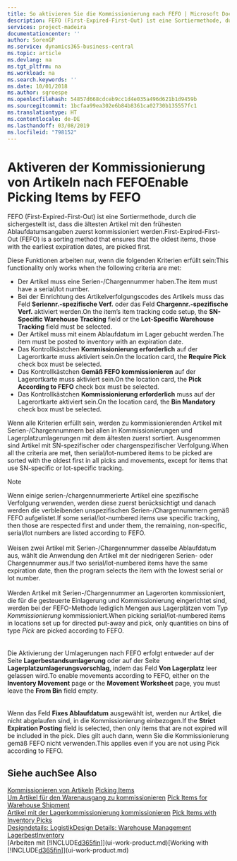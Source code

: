 ```yaml
---
title: So aktivieren Sie die Kommissionierung nach FEFO | Microsoft Docs
description: FEFO (First-Expired-First-Out) ist eine Sortiermethode, durch die sichergestellt ist, dass die ältesten Artikel mit den frühesten Ablaufdatumsangaben zuerst kommissioniert werden.
services: project-madeira
documentationcenter: ''
author: SorenGP
ms.service: dynamics365-business-central
ms.topic: article
ms.devlang: na
ms.tgt_pltfrm: na
ms.workload: na
ms.search.keywords: ''
ms.date: 10/01/2018
ms.author: sgroespe
ms.openlocfilehash: 54857d668cdceb9cc1d4e035a496d621b1d9459b
ms.sourcegitcommit: 1bcfaa99ea302e6b84b8361ca02730b135557fc1
ms.translationtype: HT
ms.contentlocale: de-DE
ms.lasthandoff: 03/08/2019
ms.locfileid: "798152"
---
```

# <a name="enable-picking-items-by-fefo"></a><span data-ttu-id="7e3d5-103">Aktiveren der Kommissionierung von Artikeln nach FEFO</span><span class="sxs-lookup"><span data-stu-id="7e3d5-103">Enable Picking Items by FEFO</span></span>
<span data-ttu-id="7e3d5-104">FEFO (First-Expired-First-Out) ist eine Sortiermethode, durch die sichergestellt ist, dass die ältesten Artikel mit den frühesten Ablaufdatumsangaben zuerst kommissioniert werden.</span><span class="sxs-lookup"><span data-stu-id="7e3d5-104">First-Expired-First-Out (FEFO) is a sorting method that ensures that the oldest items, those with the earliest expiration dates, are picked first.</span></span>  

 <span data-ttu-id="7e3d5-105">Diese Funktionen arbeiten nur, wenn die folgenden Kriterien erfüllt sein:</span><span class="sxs-lookup"><span data-stu-id="7e3d5-105">This functionality only works when the following criteria are met:</span></span>  

-   <span data-ttu-id="7e3d5-106">Der Artikel muss eine Serien-/Chargennummer haben.</span><span class="sxs-lookup"><span data-stu-id="7e3d5-106">The item must have a serial/lot number.</span></span>  
-   <span data-ttu-id="7e3d5-107">Bei der Einrichtung des Artikelverfolgungscodes des Artikels muss das Feld **Seriennr.-spezifische Verf.** oder das Feld **Chargennr.-spezifische Verf.** aktiviert werden.</span><span class="sxs-lookup"><span data-stu-id="7e3d5-107">On the item’s item tracking code setup, the **SN-Specific Warehouse Tracking** field or the **Lot-Specific Warehouse Tracking** field must be selected.</span></span>  
-   <span data-ttu-id="7e3d5-108">Der Artikel muss mit einem Ablaufdatum im Lager gebucht werden.</span><span class="sxs-lookup"><span data-stu-id="7e3d5-108">The item must be posted to inventory with an expiration date.</span></span>  
-   <span data-ttu-id="7e3d5-109">Das Kontrollkästchen **Kommissionierung erforderlich** auf der Lagerortkarte muss aktiviert sein.</span><span class="sxs-lookup"><span data-stu-id="7e3d5-109">On the location card, the **Require Pick** check box must be selected.</span></span>  
-   <span data-ttu-id="7e3d5-110">Das Kontrollkästchen **Gemäß FEFO kommissionieren** auf der Lagerortkarte muss aktiviert sein.</span><span class="sxs-lookup"><span data-stu-id="7e3d5-110">On the location card, the **Pick According to FEFO** check box must be selected.</span></span>  
-   <span data-ttu-id="7e3d5-111">Das Kontrollkästchen **Kommissionierung erforderlich** muss auf der Lagerortkarte aktiviert sein.</span><span class="sxs-lookup"><span data-stu-id="7e3d5-111">On the location card, the **Bin Mandatory** check box must be selected.</span></span>  

 <span data-ttu-id="7e3d5-112">Wenn alle Kriterien erfüllt sein, werden zu kommissionierenden Artikel mit Serien-/Chargennummern bei allen in Kommissionierungen und Lagerplatzumlagerungen mit dem ältesten zuerst sortiert. Ausgenommen sind Artikel mit SN-spezifischer oder chargenspezifischer Verfolgung.</span><span class="sxs-lookup"><span data-stu-id="7e3d5-112">When all the criteria are met, then serial/lot-numbered items to be picked are sorted with the oldest first in all picks and movements, except for items that use SN-specific or lot-specific tracking.</span></span>  

> [!NOTE]  
> <span data-ttu-id="7e3d5-113">Wenn einige serien-/chargennummerierte Artikel eine spezifische Verfolgung verwenden, werden diese zuerst berücksichtigt und danach werden die verbleibenden unspezifischen Serien-/Chargennummern gemäß FEFO aufgelistet.</span><span class="sxs-lookup"><span data-stu-id="7e3d5-113">If some serial/lot-numbered items use specific tracking, then those are respected first and under them, the remaining, non-specific, serial/lot numbers are listed according to FEFO.</span></span>
<br /><br />
<span data-ttu-id="7e3d5-114">Weisen zwei Artikel mit Serien-/Chargennummer dasselbe Ablaufdatum aus, wählt die Anwendung den Artikel mit der niedrigeren Serien- oder Chargennummer aus.</span><span class="sxs-lookup"><span data-stu-id="7e3d5-114">If two serial/lot-numbered items have the same expiration date, then the program selects the item with the lowest serial or lot number.</span></span>
<br /><br />
<span data-ttu-id="7e3d5-115">Werden Artikel mit Serien-/Chargennummer an Lagerorten kommissioniert, die für die gesteuerte Einlagerung und Kommissionierung eingerichtet sind, werden bei der FEFO-Methode lediglich Mengen aus Lagerplätzen vom Typ *Kommissionierung* kommissioniert.</span><span class="sxs-lookup"><span data-stu-id="7e3d5-115">When picking serial/lot-numbered items in locations set up for directed put-away and pick, only quantities on bins of type *Pick* are picked according to FEFO.</span></span>  
<br /><br />
<span data-ttu-id="7e3d5-116">Die Aktivierung der Umlagerungen nach FEFO erfolgt entweder auf der Seite **Lagerbestandsumlagerung** oder auf der Seite **Lagerplatzumlagerungsvorschlag**, indem das Feld **Von Lagerplatz** leer gelassen wird.</span><span class="sxs-lookup"><span data-stu-id="7e3d5-116">To enable movements according to FEFO, either on the **Inventory Movement** page or the **Movement Worksheet** page, you must leave the **From Bin** field empty.</span></span>  
<br /><br />
<span data-ttu-id="7e3d5-117">Wenn das Feld **Fixes Ablaufdatum** ausgewählt ist, werden nur Artikel, die nicht abgelaufen sind, in die Kommissionierung einbezogen.</span><span class="sxs-lookup"><span data-stu-id="7e3d5-117">If the **Strict Expiration Posting** field is selected, then only items that are not expired will be included in the pick.</span></span> <span data-ttu-id="7e3d5-118">Dies gilt auch dann, wenn Sie die Kommissionierung gemäß FEFO nicht verwenden.</span><span class="sxs-lookup"><span data-stu-id="7e3d5-118">This applies even if you are not using Pick according to FEFO.</span></span>

## <a name="see-also"></a><span data-ttu-id="7e3d5-119">Siehe auch</span><span class="sxs-lookup"><span data-stu-id="7e3d5-119">See Also</span></span>  
<span data-ttu-id="7e3d5-120">[Kommissionieren von Artikeln](warehouse-pick-items.md) </span><span class="sxs-lookup"><span data-stu-id="7e3d5-120">[Picking Items](warehouse-pick-items.md) </span></span>  
<span data-ttu-id="7e3d5-121">[Um Artikel für den Warenausgang zu kommissionieren](warehouse-how-to-pick-items-for-warehouse-shipment.md) </span><span class="sxs-lookup"><span data-stu-id="7e3d5-121">[Pick Items for Warehouse Shipment](warehouse-how-to-pick-items-for-warehouse-shipment.md) </span></span>  
<span data-ttu-id="7e3d5-122">[Artikel mit der Lagerkommissionierung kommissionieren](warehouse-how-to-pick-items-with-inventory-picks.md) </span><span class="sxs-lookup"><span data-stu-id="7e3d5-122">[Pick Items with Inventory Picks](warehouse-how-to-pick-items-with-inventory-picks.md) </span></span>  
[<span data-ttu-id="7e3d5-123">Designdetails: Logistik</span><span class="sxs-lookup"><span data-stu-id="7e3d5-123">Design Details: Warehouse Management</span></span>](design-details-warehouse-management.md)  
[<span data-ttu-id="7e3d5-124">Lagerbest</span><span class="sxs-lookup"><span data-stu-id="7e3d5-124">Inventory</span></span>](inventory-manage-inventory.md)  
<span data-ttu-id="7e3d5-125">[Arbeiten mit [!INCLUDE[d365fin](includes/d365fin_md.md)]](ui-work-product.md)</span><span class="sxs-lookup"><span data-stu-id="7e3d5-125">[Working with [!INCLUDE[d365fin](includes/d365fin_md.md)]](ui-work-product.md)</span></span>
